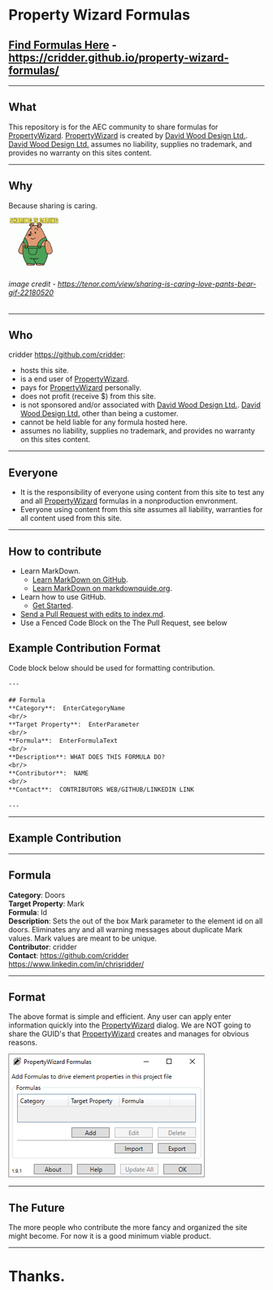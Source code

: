 # Property Wizard Formulas

## [Find Formulas Here](https://cridder.github.io/property-wizard-formulas/) - https://cridder.github.io/property-wizard-formulas/

---

## What
This repository is for the AEC community to share formulas for [PropertyWizard](https://apps.autodesk.com/en/Publisher/PublisherHomepage?ID=K3XURSQAXDBW).  [PropertyWizard](https://apps.autodesk.com/en/Publisher/PublisherHomepage?ID=K3XURSQAXDBW) is created by [David Wood Design Ltd.](https://davidwooddesign.com/).  [David Wood Design Ltd.](https://davidwooddesign.com/) assumes no liability, supplies no trademark, and provides no warranty on this sites content.

---

## Why
Because sharing is caring.

<img src="./docs/images/sharing-is-caring-love.gif" width="20%" height="20%"/>

###### image credit - https://tenor.com/view/sharing-is-caring-love-pants-bear-gif-22180520 

---

## Who
cridder https://github.com/cridder:
- hosts this site.
- is a end user of [PropertyWizard](https://apps.autodesk.com/en/Publisher/PublisherHomepage?ID=K3XURSQAXDBW).
- pays for [PropertyWizard](https://apps.autodesk.com/en/Publisher/PublisherHomepage?ID=K3XURSQAXDBW) personally.
- does not profit (receive $) from this site.
- is not sponsored and/or associated with [David Wood Design Ltd.](https://davidwooddesign.com/).  [David Wood Design Ltd.](https://davidwooddesign.com/) other than being a customer.
- cannot be held liable for any formula hosted here.
- assumes no liability, supplies no trademark, and provides no warranty on this sites content.

---

## Everyone
- It is the responsibility of everyone using content from this site to test any and all [PropertyWizard](https://apps.autodesk.com/en/Publisher/PublisherHomepage?ID=K3XURSQAXDBW) formulas in a nonproduction envronment.
- Everyone using content from this site assumes all liability, warranties for all content used from this site.

---

## How to contribute
- Learn MarkDown.
  - [Learn MarkDown on GitHub](https://docs.github.com/en/get-started/writing-on-github/getting-started-with-writing-and-formatting-on-github/basic-writing-and-formatting-syntax).
  - [Learn MarkDown on markdownquide.org](https://www.markdownguide.org/).
- Learn how to use GitHub.
  - [Get Started](https://docs.github.com/en/get-started).
- [Send a Pull Request with edits to index.md](https://docs.github.com/en/pull-requests/collaborating-with-pull-requests).
- Use a Fenced Code Block on the The Pull Request, see below

## Example Contribution Format  
Code block below should be used for formatting contribution.

```
---

## Formula
**Category**:  EnterCategoryName
<br/>
**Target Property**:  EnterParameter
<br/>
**Formula**:  EnterFormulaText
<br/>
**Description**: WHAT DOES THIS FORMULA DO?
<br/>
**Contributor**:  NAME
<br/>
**Contact**:  CONTRIBUTORS WEB/GITHUB/LINKEDIN LINK

---
```
---

## Example Contribution

---
## Formula
**Category**:  Doors
<br/>
**Target Property**:  Mark
<br/>
**Formula**:  Id
<br/>
**Description**: Sets the out of the box Mark parameter to the element id on all doors.  Eliminates any and all warning messages about duplicate Mark values.  Mark values are meant to be unique.
<br/>
**Contributor**:  cridder
<br/>
**Contact**:  https://github.com/cridder https://www.linkedin.com/in/chrisridder/

---

## Format 
The above format is simple and efficient.  Any user can apply enter information quickly into the [PropertyWizard](https://apps.autodesk.com/en/Publisher/PublisherHomepage?ID=K3XURSQAXDBW) dialog.  We are NOT going to share the GUID's that [PropertyWizard](https://apps.autodesk.com/en/Publisher/PublisherHomepage?ID=K3XURSQAXDBW) creates and manages for obvious reasons.

![PropertyWizard dialog](./docs/images/2022-11-21_18-03-00.png)

---

## The Future
The more people who contribute the more fancy and organized the site might become.  For now it is a good minimum viable product.

---

# **Thanks**.
  